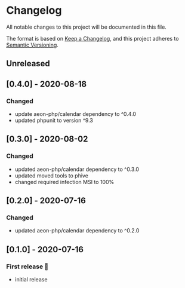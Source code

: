 # Changelog

All notable changes to this project will be documented in this file.

The format is based on [Keep a Changelog](https://keepachangelog.com/en/1.0.0/),
and this project adheres to [Semantic Versioning](https://semver.org/spec/v2.0.0.html).

## Unreleased

## [0.4.0] - 2020-08-18
### Changed
- update aeon-php/calendar dependency to ^0.4.0
- updated phpunit to version ^9.3

## [0.3.0] - 2020-08-02
### Changed
- updated aeon-php/calendar dependency to ^0.3.0
- updated moved tools to phive
- changed required infection MSI to 100%

## [0.2.0] - 2020-07-16
### Changed
- updated aeon-php/calendar dependency to ^0.2.0

## [0.1.0] - 2020-07-16
### First release :tada:
- initial release


